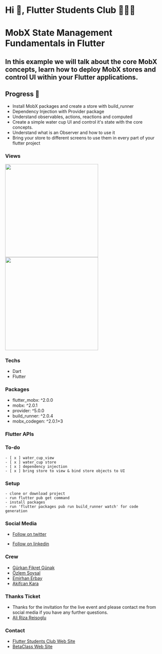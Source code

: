 # Hi 👋, Flutter Students Club 💙💙💙

# MobX State Management Fundamentals in Flutter

## In this example we will talk about the core MobX concepts, learn how to deploy MobX stores and control UI within your Flutter applications.

## Progress 📜

* Install MobX packages and create a store with build_runner
* Dependency Injection with Provider package
* Understand observables, actions, reactions and computed 
* Create a simple water cup UI and control it's state with the core concepts.
* Understand what is an Observer and how to use it
* Bring your store to different screens to use them in every part of your flutter project

### Views
<img src="https://media.giphy.com/media/8qxoNEpxYW4kKJ1AyM/giphy.gif" width="300">
<img src="https://user-images.githubusercontent.com/63356401/122671859-41f6de80-d1d1-11eb-959e-4ff615626079.png" width="300">




### Techs

- Dart
- Flutter

### Packages

* flutter_mobx: ^2.0.0
* mobx: ^2.0.1
* provider: ^5.0.0
* build_runner: ^2.0.4
* mobx_codegen: ^2.0.1+3

### Flutter APIs

### To-do

    - [ x ] water_cup_view
    - [ x ] water_cup store 
    - [ x ] dependency injection
    - [ x ] bring store to view & bind store objects to UI

### Setup

    - clone or download project
    - run flutter pub get command
    - install packages
    - run 'flutter packages pub run build_runner watch' for code generation

### Social Media

- [Follow on twitter](https://twitter.com/Flutterstudents)

- [Follow on linkedin](https://www.linkedin.com/company/flutterstudentsclub/)


### Crew

- [Gürkan Fikret Günak](https://www.linkedin.com/in/gurkanfikretgunak/)
- [Özlem Soysal](https://www.linkedin.com/in/%C3%B6zlem-soysal-46416683/)
- [Emirhan Erbay](https://www.linkedin.com/in/emirhan-erbay-b812381b4/)
- [Akifcan Kara](https://www.linkedin.com/in/akifcan-kara-63b6091b7/)

### Thanks Ticket

- Thanks for the invitation for the live event and please contact me from social media if you have any further questions.
- [Ali Riza Reisoglu](https://twitter.com/Codereis1)





### Contact

- [Flutter Students Club Web Site](wwwflutterstudentsclub.com/)
- [BetaClass Web Site](http://betaclass.online/)
